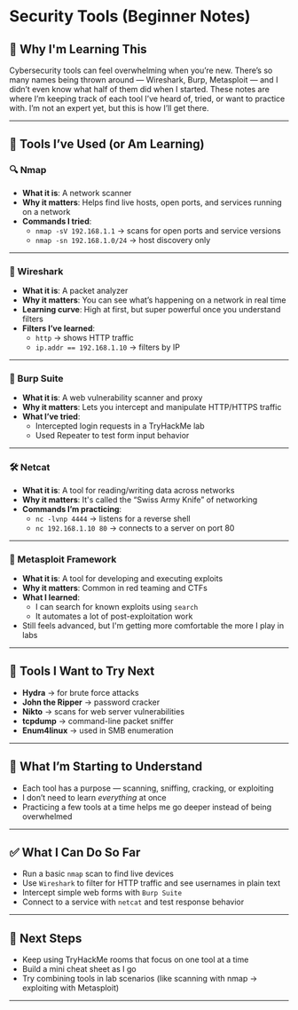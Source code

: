# Security Tools (Beginner Notes)

## 🎯 Why I'm Learning This

Cybersecurity tools can feel overwhelming when you’re new. There’s so many names being thrown around — Wireshark, Burp, Metasploit — and I didn’t even know what half of them did when I started. These notes are where I’m keeping track of each tool I’ve heard of, tried, or want to practice with. I’m not an expert yet, but this is how I’ll get there.

---

## 🧰 Tools I’ve Used (or Am Learning)

### 🔍 Nmap
- **What it is**: A network scanner
- **Why it matters**: Helps find live hosts, open ports, and services running on a network
- **Commands I tried**:
  - `nmap -sV 192.168.1.1` → scans for open ports and service versions
  - `nmap -sn 192.168.1.0/24` → host discovery only

---

### 🐍 Wireshark
- **What it is**: A packet analyzer
- **Why it matters**: You can see what’s happening on a network in real time
- **Learning curve**: High at first, but super powerful once you understand filters
- **Filters I’ve learned**:
  - `http` → shows HTTP traffic
  - `ip.addr == 192.168.1.10` → filters by IP

---

### 🦷 Burp Suite
- **What it is**: A web vulnerability scanner and proxy
- **Why it matters**: Lets you intercept and manipulate HTTP/HTTPS traffic
- **What I’ve tried**:
  - Intercepted login requests in a TryHackMe lab
  - Used Repeater to test form input behavior

---

### 🛠️ Netcat
- **What it is**: A tool for reading/writing data across networks
- **Why it matters**: It's called the “Swiss Army Knife” of networking
- **Commands I’m practicing**:
  - `nc -lvnp 4444` → listens for a reverse shell
  - `nc 192.168.1.10 80` → connects to a server on port 80

---

### 🧨 Metasploit Framework
- **What it is**: A tool for developing and executing exploits
- **Why it matters**: Common in red teaming and CTFs
- **What I learned**:
  - I can search for known exploits using `search`
  - It automates a lot of post-exploitation work
- Still feels advanced, but I'm getting more comfortable the more I play in labs

---

## 🧪 Tools I Want to Try Next

- **Hydra** → for brute force attacks
- **John the Ripper** → password cracker
- **Nikto** → scans for web server vulnerabilities
- **tcpdump** → command-line packet sniffer
- **Enum4linux** → used in SMB enumeration

---

## 🧠 What I’m Starting to Understand

- Each tool has a purpose — scanning, sniffing, cracking, or exploiting
- I don’t need to learn *everything* at once
- Practicing a few tools at a time helps me go deeper instead of being overwhelmed

---

## ✅ What I Can Do So Far

- Run a basic `nmap` scan to find live devices
- Use `Wireshark` to filter for HTTP traffic and see usernames in plain text
- Intercept simple web forms with `Burp Suite`
- Connect to a service with `netcat` and test response behavior

---

## 📌 Next Steps

- Keep using TryHackMe rooms that focus on one tool at a time
- Build a mini cheat sheet as I go
- Try combining tools in lab scenarios (like scanning with nmap → exploiting with Metasploit)

---

